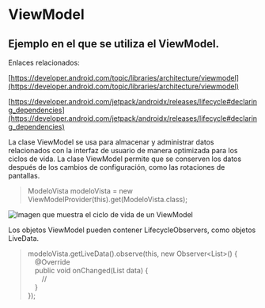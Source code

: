 # ViewModel

## Ejemplo en el que se utiliza el ViewModel.

Enlaces relacionados:

[https://developer.android.com/topic/libraries/architecture/viewmodel](https://developer.android.com/topic/libraries/architecture/viewmodel)

[https://developer.android.com/jetpack/androidx/releases/lifecycle#declaring_dependencies](https://developer.android.com/jetpack/androidx/releases/lifecycle#declaring_dependencies)

La clase ViewModel se usa para almacenar y administrar datos relacionados con la interfaz de usuario de manera optimizada para los ciclos de vida.
La clase ViewModel permite que se conserven los datos después de los cambios de configuración, como las rotaciones de pantallas.

> ModeloVista modeloVista = new ViewModelProvider(this).get(ModeloVista.class);

![Imagen que muestra el ciclo de vida de un ViewModel](https://developer.android.com/images/topic/libraries/architecture/viewmodel-lifecycle.png)

Los objetos ViewModel pueden contener LifecycleObservers, como objetos LiveData.

> modeloVista.getLiveData().observe(this, new Observer&lt;List&gt;() {  
 @Override  
 public void onChanged(List data) {  
  //  
 }  
});
 
 
